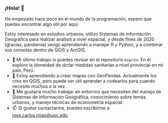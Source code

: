 ### ¡Hola! 👋
He empezado hace poco en el mundo de la programación, espero que puedas encontrar algo útil por aquí.

Estoy interesado en estudios urbanos, utilizo Sistemas de Información Geográfica para realizar análisis a nivel espacial, y desde fines de 2020 (gracias, pandemia) vengo aprendiendo a manejar R y Python, y a combinar sus consolas dentro de QGIS y ArcGIS.

- 🔭 Mi último trabajo lo puedes revisar en el repositorio `msprov`. En él exploro la idoneidad de dictar medidas sanitarias a nivel provincial en mi país, Perú.
- 🌱 Estoy aprendiendo a crear mapas con GeoPandas. Actualmente los creo en QGIS, pero puede ser útil aprender a codearlos para cuando necesite muchos a la vez.
- 👯 Me gustaría mucho trabajar en entornos que necesiten del manejo de Sistemas de Información Geográfica, conocimiento sobre temas urbanos, y manejo técnicas de econometría espacial. 
- 📫 Si gustar contactarme, puedes escribirme a jose.carlos.rojas@upc.edu

<!--
**jrojasquiroz/jrojasquiroz** is a ✨ _special_ ✨ repository because its `README.md` (this file) appears on your GitHub profile.

Here are some ideas to get you started:

- 🔭 I’m currently working on ...
- 🌱 I’m currently learning ...
- 👯 I’m looking to collaborate on ...
- 🤔 I’m looking for help with ...
- 💬 Ask me about ...
- 📫 How to reach me: ...
- 😄 Pronouns: ...
- ⚡ Fun fact: ...
-->

